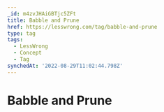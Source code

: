 ```yaml
---
_id: m4zvJHAiGBTjc5ZFt
title: Babble and Prune
href: https://lesswrong.com/tag/babble-and-prune
type: tag
tags:
  - LessWrong
  - Concept
  - Tag
synchedAt: '2022-08-29T11:02:44.798Z'
---
```

# Babble and Prune

